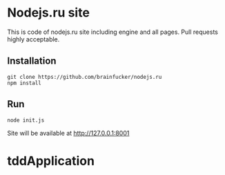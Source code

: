 Nodejs.ru site
=====

This is code of nodejs.ru site including engine and all pages.
Pull requests highly acceptable.

## Installation
```
git clone https://github.com/brainfucker/nodejs.ru
npm install
```

## Run
```
node init.js
```
Site will be available at http://127.0.0.1:8001
# tddApplication

